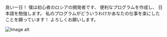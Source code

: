 良い一日！ 
僕は初心者のロシアの開発者です、
便利なプログラムを作成し、
日本語を勉強します。 
私のプログラムがどういうわけかあなたの仕事を楽にしたことを願っています！
よろしくお願いします。

![Image alt](https://github.com/ochkopotamus/ochkopotamus/raw/main/23Busy02.png)
